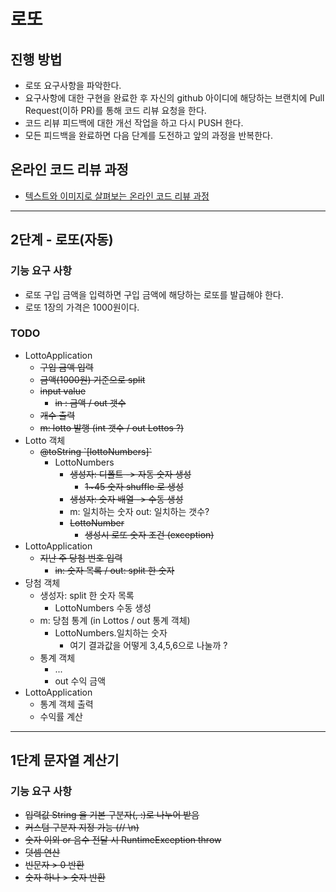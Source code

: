 # 로또
## 진행 방법
* 로또 요구사항을 파악한다.
* 요구사항에 대한 구현을 완료한 후 자신의 github 아이디에 해당하는 브랜치에 Pull Request(이하 PR)를 통해 코드 리뷰 요청을 한다.
* 코드 리뷰 피드백에 대한 개선 작업을 하고 다시 PUSH 한다.
* 모든 피드백을 완료하면 다음 단계를 도전하고 앞의 과정을 반복한다.

## 온라인 코드 리뷰 과정
* [텍스트와 이미지로 살펴보는 온라인 코드 리뷰 과정](https://github.com/next-step/nextstep-docs/tree/master/codereview)

--- 
## 2단계 - 로또(자동)
### 기능 요구 사항
- 로또 구입 금액을 입력하면 구입 금액에 해당하는 로또를 발급해야 한다.
- 로또 1장의 가격은 1000원이다.

### TODO
- LottoApplication
  - ~~구입 금액 입력~~
  - ~~금액(1000원) 기준으로 split~~
  - ~~input value~~
    - ~~in : 금액 / out 갯수~~
  - ~~개수 출력~~ 
  - ~~m: lotto 발행 (int 갯수 / out Lottos ?)~~
- Lotto 객체
  - ~~@toString \`[lottoNumbers]`~~
    - LottoNumbers
      - ~~생성자: 디폴트 -> 자동 숫자 생성~~
        - ~~1~45 숫자 shuffle 로 생성~~
      - ~~생성자: 숫자 배열 -> 수동 생성~~
      - m: 일치하는 숫자 out: 일치하는 갯수? 
      - ~~LottoNumber~~
        - ~~생성시 로또 숫자 조건 (exception)~~
- LottoApplication
  - ~~지난 주 당첨 번호 입력~~
    - ~~in: 숫자 목록 / out: split 한 숫자~~ 
- 당첨 객체 
  - 생성자: split 한 숫자 목록
    - LottoNumbers 수동 생성 
  - m: 당첨 통계 (in Lottos / out 통계 객체)
    - LottoNumbers.일치하는 숫자
      - 여기 결과값을 어떻게 3,4,5,6으로 나눌까 ?
  - 통계 객체
    - ... 
    - out 수익 금액 
- LottoApplication
  - 통계 객체 출력
  - 수익률 계산

---

## 1단계 문자열 계산기
### 기능 요구 사항
- ~~입력값 String 을 기본 구분자(, :)로 나누어 받음~~
- ~~커스텀 구분자 지정 가능 (// \n)~~
- ~~숫자 이외 or 음수 전달 시 RuntimeException throw~~
- ~~덧셈 연산~~
- ~~빈문자 > 0 반환~~
- ~~숫자 하나 > 숫자 반환~~ 